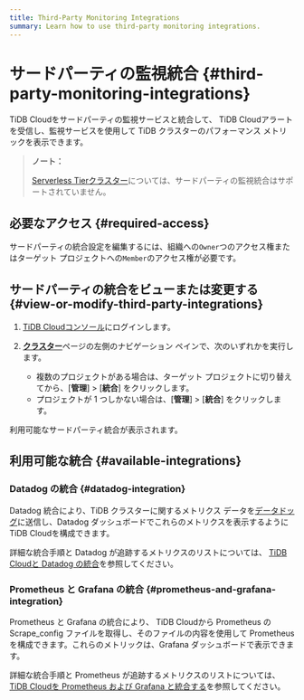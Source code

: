 ```yaml
---
title: Third-Party Monitoring Integrations
summary: Learn how to use third-party monitoring integrations.
---
```


# サードパーティの監視統合 {#third-party-monitoring-integrations}

TiDB Cloudをサードパーティの監視サービスと統合して、 TiDB Cloudアラートを受信し、監視サービスを使用して TiDB クラスターのパフォーマンス メトリックを表示できます。

> **ノート：**
>
> [Serverless Tierクラスター](/tidb-cloud/select-cluster-tier.md#serverless-tier-beta)については、サードパーティの監視統合はサポートされていません。

## 必要なアクセス {#required-access}

サードパーティの統合設定を編集するには、組織への`Owner`つのアクセス権またはターゲット プロジェクトへの`Member`のアクセス権が必要です。

## サードパーティの統合をビューまたは変更する {#view-or-modify-third-party-integrations}

1.  [TiDB Cloudコンソール](https://tidbcloud.com)にログインします。
2.  [**クラスター**](https://tidbcloud.com/console/clusters)ページの左側のナビゲーション ペインで、次のいずれかを実行します。

    -   複数のプロジェクトがある場合は、ターゲット プロジェクトに切り替えてから、[**管理**] &gt; [<strong>統合</strong>] をクリックします。
    -   プロジェクトが 1 つしかない場合は、[**管理**] &gt; [<strong>統合</strong>] をクリックします。

利用可能なサードパーティ統合が表示されます。

## 利用可能な統合 {#available-integrations}

### Datadog の統合 {#datadog-integration}

Datadog 統合により、TiDB クラスターに関するメトリクス データを[データドッグ](https://www.datadoghq.com/)に送信し、Datadog ダッシュボードでこれらのメトリクスを表示するようにTiDB Cloudを構成できます。

詳細な統合手順と Datadog が追跡するメトリクスのリストについては、 [TiDB Cloudと Datadog の統合](/tidb-cloud/monitor-datadog-integration.md)を参照してください。

### Prometheus と Grafana の統合 {#prometheus-and-grafana-integration}

Prometheus と Grafana の統合により、 TiDB Cloudから Prometheus の Scrape_config ファイルを取得し、そのファイルの内容を使用して Prometheus を構成できます。これらのメトリックは、Grafana ダッシュボードで表示できます。

詳細な統合手順と Prometheus が追跡するメトリクスのリストについては、 [TiDB Cloudを Prometheus および Grafana と統合する](/tidb-cloud/monitor-prometheus-and-grafana-integration.md)を参照してください。
